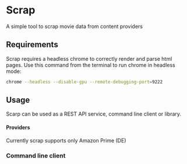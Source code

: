 # Scrap

A simple tool to scrap movie data from content providers

## Requirements 

Scrap requires a headless chrome to correctly render and parse html pages.
Use this command from the terminal to run chrome in headless mode:

```sh
chrome --headless --disable-gpu --remote-debugging-port=9222
```

## Usage

Scarp can be used as a REST API service, command line client or library. 

#### Providers
Currently scrap supports only Amazon Prime (DE)

### Command line client 

```

```